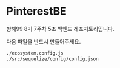# PinterestBE

항해99 8기 7주차 5조 백엔드 레포지토리입니다.

다음 파일을 반드시 만들어주세요.

```cmd
./ecosystem.config.js
./src/sequelize/config/config.json
```
